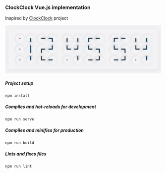 ### ClockClock Vue.js implementation
Inspired by [ClockClock](https://clockclock.com/) project

![ClockClock screenshot](screenshot.png)

##### Project setup
```
npm install
```

##### Compiles and hot-reloads for development
```
npm run serve
```

##### Compiles and minifies for production
```
npm run build
```

##### Lints and fixes files
```
npm run lint
```